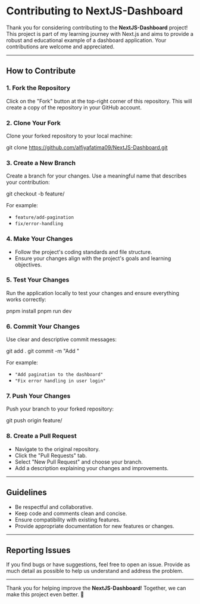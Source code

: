 # Contributing to NextJS-Dashboard

Thank you for considering contributing to the **NextJS-Dashboard** project! This project is part of my learning journey with Next.js and aims to provide a robust and educational example of a dashboard application. Your contributions are welcome and appreciated.

---

## How to Contribute

### 1. Fork the Repository

Click on the "Fork" button at the top-right corner of this repository. This will create a copy of the repository in your GitHub account.

### 2. Clone Your Fork

Clone your forked repository to your local machine:

git clone https://github.com/alfiyafatima09/NextJS-Dashboard.git

### 3. Create a New Branch

Create a branch for your changes. Use a meaningful name that describes your contribution:

git checkout -b feature/<branch-name>


For example:
- `feature/add-pagination`
- `fix/error-handling`

### 4. Make Your Changes

- Follow the project's coding standards and file structure.
- Ensure your changes align with the project's goals and learning objectives.

### 5. Test Your Changes

Run the application locally to test your changes and ensure everything works correctly:

pnpm install pnpm run dev


### 6. Commit Your Changes

Use clear and descriptive commit messages:

git add . git commit -m "Add <description of changes>"

For example:
- `"Add pagination to the dashboard"`
- `"Fix error handling in user login"`

### 7. Push Your Changes

Push your branch to your forked repository:

git push origin feature/<branch-name>


### 8. Create a Pull Request

- Navigate to the original repository.
- Click the "Pull Requests" tab.
- Select "New Pull Request" and choose your branch.
- Add a description explaining your changes and improvements.

---

## Guidelines

- Be respectful and collaborative.
- Keep code and comments clean and concise.
- Ensure compatibility with existing features.
- Provide appropriate documentation for new features or changes.

---

## Reporting Issues

If you find bugs or have suggestions, feel free to open an issue. Provide as much detail as possible to help us understand and address the problem.

---

Thank you for helping improve the **NextJS-Dashboard**! Together, we can make this project even better. 🎉




